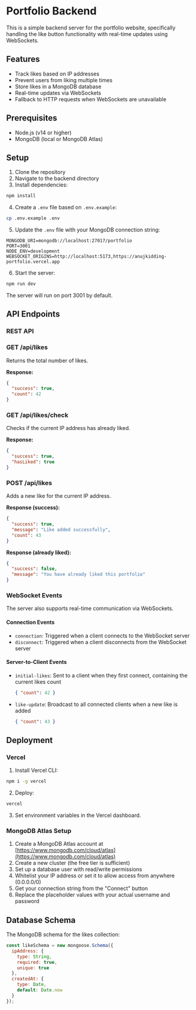 # Portfolio Backend

This is a simple backend server for the portfolio website, specifically handling the like button functionality with real-time updates using WebSockets.

## Features

- Track likes based on IP addresses
- Prevent users from liking multiple times
- Store likes in a MongoDB database
- Real-time updates via WebSockets
- Fallback to HTTP requests when WebSockets are unavailable

## Prerequisites

- Node.js (v14 or higher)
- MongoDB (local or MongoDB Atlas)

## Setup

1. Clone the repository
2. Navigate to the backend directory
3. Install dependencies:

```bash
npm install
```

4. Create a `.env` file based on `.env.example`:

```bash
cp .env.example .env
```

5. Update the `.env` file with your MongoDB connection string:

```
MONGODB_URI=mongodb://localhost:27017/portfolio
PORT=3001
NODE_ENV=development
WEBSOCKET_ORIGINS=http://localhost:5173,https://anujkidding-portfolio.vercel.app
```

6. Start the server:

```bash
npm run dev
```

The server will run on port 3001 by default.

## API Endpoints

### REST API

### GET /api/likes

Returns the total number of likes.

**Response:**

```json
{
  "success": true,
  "count": 42
}
```

### GET /api/likes/check

Checks if the current IP address has already liked.

**Response:**

```json
{
  "success": true,
  "hasLiked": true
}
```

### POST /api/likes

Adds a new like for the current IP address.

**Response (success):**

```json
{
  "success": true,
  "message": "Like added successfully",
  "count": 43
}
```

**Response (already liked):**

```json
{
  "success": false,
  "message": "You have already liked this portfolio"
}
```

### WebSocket Events

The server also supports real-time communication via WebSockets.

#### Connection Events

- `connection`: Triggered when a client connects to the WebSocket server
- `disconnect`: Triggered when a client disconnects from the WebSocket server

#### Server-to-Client Events

- `initial-likes`: Sent to a client when they first connect, containing the current likes count
  ```json
  { "count": 42 }
  ```

- `like-update`: Broadcast to all connected clients when a new like is added
  ```json
  { "count": 43 }
  ```

## Deployment

### Vercel

1. Install Vercel CLI:

```bash
npm i -g vercel
```

2. Deploy:

```bash
vercel
```

3. Set environment variables in the Vercel dashboard.

### MongoDB Atlas Setup

1. Create a MongoDB Atlas account at [https://www.mongodb.com/cloud/atlas](https://www.mongodb.com/cloud/atlas)
2. Create a new cluster (the free tier is sufficient)
3. Set up a database user with read/write permissions
4. Whitelist your IP address or set it to allow access from anywhere (0.0.0.0/0)
5. Get your connection string from the "Connect" button
6. Replace the placeholder values with your actual username and password

## Database Schema

The MongoDB schema for the likes collection:

```javascript
const likeSchema = new mongoose.Schema({
  ipAddress: {
    type: String,
    required: true,
    unique: true
  },
  createdAt: {
    type: Date,
    default: Date.now
  }
});
```
